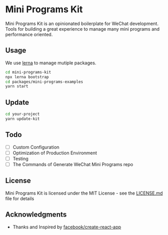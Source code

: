 # Mini Programs Kit 
Mini Programs Kit is an opinionated boilerplate for WeChat development. Tools for building a great experience to manage many mini programs and performance oriented.

## Usage
We use [lerna](https://github.com/lerna/lerna) to manage mutiple packages.

```bash
cd mini-programs-kit
npx lerna bootstrap
cd packages/mini-programs-examples
yarn start
```

## Update

```bash
cd your-project
yarn update-kit
```

## Todo
- [ ] Custom Configuration
- [ ] Optimization of Production Environment
- [ ] Testing
- [ ] The Commands of Generate WeChat Mini Programs repo

## License
Mini Programs Kit is licensed under the MIT License - see the [LICENSE.md](LICENSE.md) file for details

## Acknowledgments
* Thanks and Inspired by [facebook/create-react-app](https://github.com/facebook/create-react-app)
